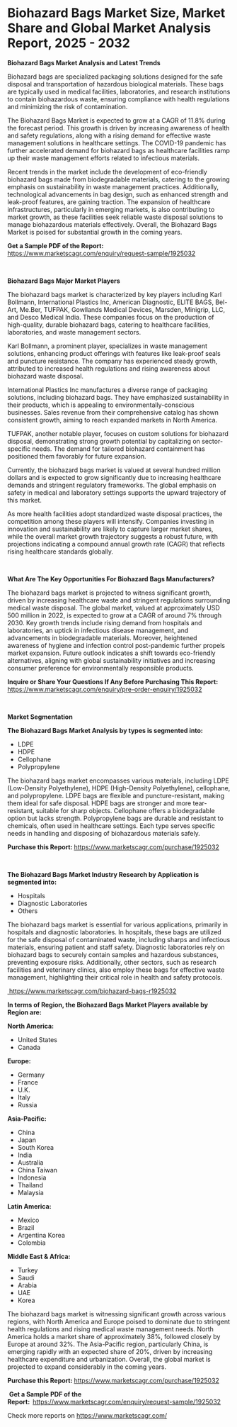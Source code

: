 <p><h1>Biohazard Bags Market Size, Market Share and Global Market Analysis Report, 2025 - 2032</h1></p><p><strong>Biohazard Bags Market Analysis and Latest Trends</strong></p>
<p><p>Biohazard bags are specialized packaging solutions designed for the safe disposal and transportation of hazardous biological materials. These bags are typically used in medical facilities, laboratories, and research institutions to contain biohazardous waste, ensuring compliance with health regulations and minimizing the risk of contamination.</p><p>The Biohazard Bags Market is expected to grow at a CAGR of 11.8% during the forecast period. This growth is driven by increasing awareness of health and safety regulations, along with a rising demand for effective waste management solutions in healthcare settings. The COVID-19 pandemic has further accelerated demand for biohazard bags as healthcare facilities ramp up their waste management efforts related to infectious materials.</p><p>Recent trends in the market include the development of eco-friendly biohazard bags made from biodegradable materials, catering to the growing emphasis on sustainability in waste management practices. Additionally, technological advancements in bag design, such as enhanced strength and leak-proof features, are gaining traction. The expansion of healthcare infrastructures, particularly in emerging markets, is also contributing to market growth, as these facilities seek reliable waste disposal solutions to manage biohazardous materials effectively. Overall, the Biohazard Bags Market is poised for substantial growth in the coming years.</p></p>
<p><strong>Get a Sample PDF of the Report:&nbsp;</strong> <a href="https://www.marketscagr.com/enquiry/request-sample/1925032?utm_campaign=3078&utm_medium=2&utm_source=Github&utm_content=ia&utm_term=01042025&utm_id=biohazard-bags">https://www.marketscagr.com/enquiry/request-sample/1925032</a></p>
<p>&nbsp;</p>
<p><strong>Biohazard Bags Major Market Players</strong></p>
<p><p>The biohazard bags market is characterized by key players including Karl Bollmann, International Plastics Inc, American Diagnostic, ELITE BAGS, Bel-Art, Me.Ber, TUFPAK, Gowllands Medical Devices, Marsden, Minigrip, LLC, and Desco Medical India. These companies focus on the production of high-quality, durable biohazard bags, catering to healthcare facilities, laboratories, and waste management sectors.</p><p>Karl Bollmann, a prominent player, specializes in waste management solutions, enhancing product offerings with features like leak-proof seals and puncture resistance. The company has experienced steady growth, attributed to increased health regulations and rising awareness about biohazard waste disposal.</p><p>International Plastics Inc manufactures a diverse range of packaging solutions, including biohazard bags. They have emphasized sustainability in their products, which is appealing to environmentally-conscious businesses. Sales revenue from their comprehensive catalog has shown consistent growth, aiming to reach expanded markets in North America.</p><p>TUFPAK, another notable player, focuses on custom solutions for biohazard disposal, demonstrating strong growth potential by capitalizing on sector-specific needs. The demand for tailored biohazard containment has positioned them favorably for future expansion.</p><p>Currently, the biohazard bags market is valued at several hundred million dollars and is expected to grow significantly due to increasing healthcare demands and stringent regulatory frameworks. The global emphasis on safety in medical and laboratory settings supports the upward trajectory of this market.</p><p>As more health facilities adopt standardized waste disposal practices, the competition among these players will intensify. Companies investing in innovation and sustainability are likely to capture larger market shares, while the overall market growth trajectory suggests a robust future, with projections indicating a compound annual growth rate (CAGR) that reflects rising healthcare standards globally.</p></p>
<p>&nbsp;</p>
<p><strong>What Are The Key Opportunities For Biohazard Bags Manufacturers?</strong></p>
<p><p>The biohazard bags market is projected to witness significant growth, driven by increasing healthcare waste and stringent regulations surrounding medical waste disposal. The global market, valued at approximately USD 500 million in 2022, is expected to grow at a CAGR of around 7% through 2030. Key growth trends include rising demand from hospitals and laboratories, an uptick in infectious disease management, and advancements in biodegradable materials. Moreover, heightened awareness of hygiene and infection control post-pandemic further propels market expansion. Future outlook indicates a shift towards eco-friendly alternatives, aligning with global sustainability initiatives and increasing consumer preference for environmentally responsible products.</p></p>
<p><strong>Inquire or Share Your Questions If Any Before Purchasing This Report:</strong> <a href="https://www.marketscagr.com/enquiry/pre-order-enquiry/1925032?utm_campaign=3078&utm_medium=2&utm_source=Github&utm_content=ia&utm_term=01042025&utm_id=biohazard-bags">https://www.marketscagr.com/enquiry/pre-order-enquiry/1925032</a></p>
<p>&nbsp;</p>
<p><strong>Market Segmentation</strong></p>
<p><strong>The Biohazard Bags Market Analysis by types is segmented into:</strong></p>
<p><ul><li>LDPE</li><li>HDPE</li><li>Cellophane</li><li>Polypropylene</li></ul></p>
<p><p>The biohazard bags market encompasses various materials, including LDPE (Low-Density Polyethylene), HDPE (High-Density Polyethylene), cellophane, and polypropylene. LDPE bags are flexible and puncture-resistant, making them ideal for safe disposal. HDPE bags are stronger and more tear-resistant, suitable for sharp objects. Cellophane offers a biodegradable option but lacks strength. Polypropylene bags are durable and resistant to chemicals, often used in healthcare settings. Each type serves specific needs in handling and disposing of biohazardous materials safely.</p></p>
<p><strong>Purchase this Report:&nbsp;</strong><a href="https://www.marketscagr.com/purchase/1925032?utm_campaign=3078&utm_medium=2&utm_source=Github&utm_content=ia&utm_term=01042025&utm_id=biohazard-bags">https://www.marketscagr.com/purchase/1925032</a></p>
<p>&nbsp;</p>
<p><strong>The Biohazard Bags Market Industry Research by Application is segmented into:</strong></p>
<p><ul><li>Hospitals</li><li>Diagnostic Laboratories</li><li>Others</li></ul></p>
<p><p>The biohazard bags market is essential for various applications, primarily in hospitals and diagnostic laboratories. In hospitals, these bags are utilized for the safe disposal of contaminated waste, including sharps and infectious materials, ensuring patient and staff safety. Diagnostic laboratories rely on biohazard bags to securely contain samples and hazardous substances, preventing exposure risks. Additionally, other sectors, such as research facilities and veterinary clinics, also employ these bags for effective waste management, highlighting their critical role in health and safety protocols.</p></p>
<p><a href="https://www.marketscagr.com/biohazard-bags-r1925032?utm_campaign=3078&utm_medium=2&utm_source=Github&utm_content=ia&utm_term=01042025&utm_id=biohazard-bags">&nbsp;https://www.marketscagr.com/biohazard-bags-r1925032</a></p>
<p><strong>In terms of Region, the Biohazard Bags Market Players available by Region are:</strong></p>
<p>
    <p> <strong> North America: </strong>
        <ul>
            <li>United States</li>
            <li>Canada</li>
        </ul>
        </p> 
    <p> <strong> Europe: </strong>
        <ul>
            <li>Germany</li>
            <li>France</li>
            <li>U.K.</li>
            <li>Italy</li>
            <li>Russia</li>
        </ul>
        </p> 
    <p> <strong> Asia-Pacific: </strong>
        <ul>
            <li>China</li>
            <li>Japan</li>
            <li>South Korea</li>
            <li>India</li>
            <li>Australia</li>
            <li>China Taiwan</li>
            <li>Indonesia</li>
            <li>Thailand</li>
            <li>Malaysia</li>
        </ul>
        </p> 
    <p> <strong> Latin America: </strong>
        <ul>
            <li>Mexico</li>
            <li>Brazil</li>
            <li>Argentina Korea</li>
            <li>Colombia</li>
        </ul>
        </p> 
    <p> <strong> Middle East & Africa: </strong>
        <ul>
            <li>Turkey</li>
            <li>Saudi</li>
            <li>Arabia</li>
            <li>UAE</li>
            <li>Korea</li>
        </ul>
    </p>
    </p>
<p><p>The biohazard bags market is witnessing significant growth across various regions, with North America and Europe poised to dominate due to stringent health regulations and rising medical waste management needs. North America holds a market share of approximately 38%, followed closely by Europe at around 32%. The Asia-Pacific region, particularly China, is emerging rapidly with an expected share of 20%, driven by increasing healthcare expenditure and urbanization. Overall, the global market is projected to expand considerably in the coming years.</p></p>
<p><strong>Purchase this Report: </strong><a href="https://www.marketscagr.com/purchase/1925032?utm_campaign=3078&utm_medium=2&utm_source=Github&utm_content=ia&utm_term=01042025&utm_id=biohazard-bags">https://www.marketscagr.com/purchase/1925032</a></p>
<p>&nbsp;<strong>Get a Sample PDF of the Report:&nbsp;&nbsp;</strong><a href="https://www.marketscagr.com/enquiry/request-sample/1925032?utm_campaign=3078&utm_medium=2&utm_source=Github&utm_content=ia&utm_term=01042025&utm_id=biohazard-bags">https://www.marketscagr.com/enquiry/request-sample/1925032</a></p>
<p><strong></strong></p>
<p>Check more reports on <a href="https://www.marketscagr.com/?utm_campaign=3078&utm_medium=2&utm_source=Github&utm_content=ia&utm_term=01042025&utm_id=biohazard-bags">https://www.marketscagr.com/</a></p>